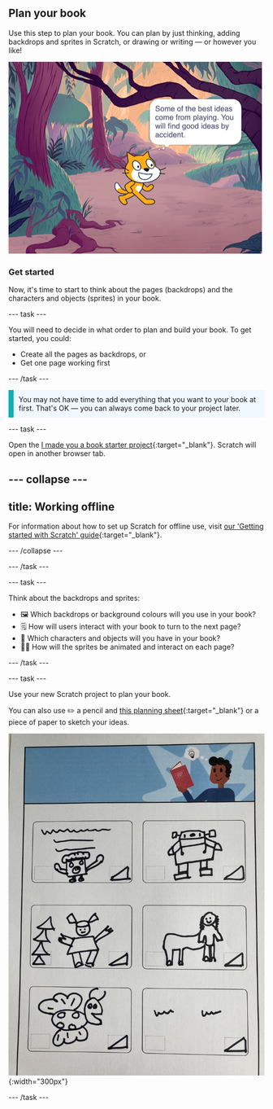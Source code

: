 ## Plan your book

Use this step to plan your book. You can plan by just thinking, adding backdrops and sprites in Scratch, or drawing or writing — or however you like! 

![The Stage showing a sprite thinking, "Some of the best ideas come from playing. You will find good ideas by accident."](images/best-ideas.png)

### Get started

Now, it's time to start to think about the pages (backdrops) and the characters and objects (sprites) in your book.

--- task ---

You will need to decide in what order to plan and build your book. To get started, you could:
- Create all the pages as backdrops, or
- Get one page working first

--- /task ---

<p style="border-left: solid; border-width:10px; border-color: #0faeb0; background-color: aliceblue; padding: 10px;">
You may not have time to add everything that you want to your book at first. That's OK — you can always come back to your project later. 
</p>

--- task ---

Open the [I made you a book starter project](https://scratch.mit.edu/projects/582223042/editor){:target="_blank"}. Scratch will open in another browser tab.

--- collapse ---
---
title: Working offline
---

For information about how to set up Scratch for offline use, visit [our 'Getting started with Scratch' guide](https://projects.raspberrypi.org/en/projects/getting-started-scratch){:target="_blank"}.

--- /collapse ---

--- /task ---

--- task ---

Think about the backdrops and sprites:
- 🖼️ Which backdrops or background colours will you use in your book? 
- 🗒️ How will users interact with your book to turn to the next page?
- 🦁 Which characters and objects will you have in your book? 
- 🏃‍♀️ How will the sprites be animated and interact on each page?

--- /task ---

--- task ---

Use your new Scratch project to plan your book. 

You can also use ✏️ a pencil and [this planning sheet](resources/i-made-a-book-worksheet.pdf){:target="_blank"} or a piece of paper to sketch your ideas.

![An example of the downloadable planning sheet filled in by a child. Hand draw designs fill the six rectangles on the page.](images/design-example.jpg){:width="300px"}

--- /task ---

